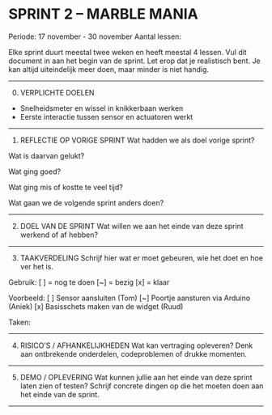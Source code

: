 # SPRINT 2 – MARBLE MANIA
Periode: 17 november - 30 november
Aantal lessen: 

Elke sprint duurt meestal twee weken en heeft meestal 4 lessen. 
Vul dit document in aan het begin van de sprint.
Let erop dat je realistisch bent. Je kan altijd uiteindelijk meer doen, maar minder is niet handig.

------------------------------------------------------------
0. VERPLICHTE DOELEN

* Snelheidsmeter en wissel in knikkerbaan werken 
* Eerste interactie tussen sensor en actuatoren werkt
------------------------------------------------------------
1. REFLECTIE OP VORIGE SPRINT
Wat hadden we als doel vorige sprint?



Wat is daarvan gelukt?



Wat ging goed?



Wat ging mis of kostte te veel tijd?



Wat gaan we de volgende sprint anders doen?



------------------------------------------------------------
2. DOEL VAN DE SPRINT
Wat willen we aan het einde van deze sprint werkend of af hebben?



------------------------------------------------------------
3. TAAKVERDELING
Schrijf hier wat er moet gebeuren, wie het doet en hoe ver het is.

Gebruik: [ ] = nog te doen   [~] = bezig   [x] = klaar

Voorbeeld:
[ ] Sensor aansluiten (Tom)
[~] Poortje aansturen via Arduino (Aniek)
[x] Basisschets maken van de widget (Ruud)

Taken:




------------------------------------------------------------
4. RISICO’S / AFHANKELIJKHEDEN
Wat kan vertraging opleveren? Denk aan ontbrekende onderdelen, codeproblemen of drukke momenten.



------------------------------------------------------------
5. DEMO / OPLEVERING
Wat kunnen jullie aan het einde van deze sprint laten zien of testen? Schrijf concrete dingen op die het moeten doen aan het einde van de sprint.




------------------------------------------------------------
